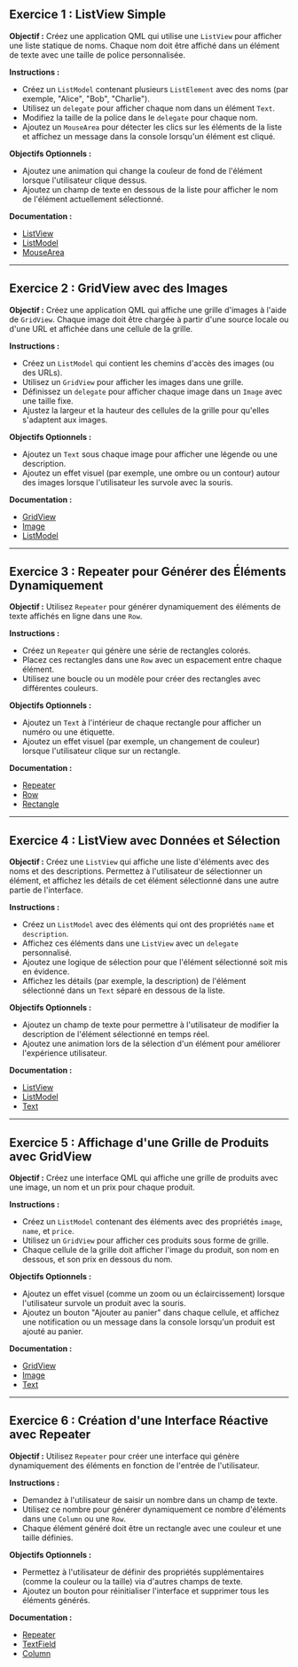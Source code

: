 ## **Exercice 1 : ListView Simple**

**Objectif :**
Créez une application QML qui utilise une `ListView` pour afficher une liste statique de noms. Chaque nom doit être affiché dans un élément de texte avec une taille de police personnalisée.

**Instructions :**
- Créez un `ListModel` contenant plusieurs `ListElement` avec des noms (par exemple, "Alice", "Bob", "Charlie").
- Utilisez un `delegate` pour afficher chaque nom dans un élément `Text`.
- Modifiez la taille de la police dans le `delegate` pour chaque nom.
- Ajoutez un `MouseArea` pour détecter les clics sur les éléments de la liste et affichez un message dans la console lorsqu'un élément est cliqué.

**Objectifs Optionnels :**
- Ajoutez une animation qui change la couleur de fond de l'élément lorsque l'utilisateur clique dessus.
- Ajoutez un champ de texte en dessous de la liste pour afficher le nom de l'élément actuellement sélectionné.

**Documentation :**
- [ListView](https://doc.qt.io/qt-6/qml-qtquick-listview.html)
- [ListModel](https://doc.qt.io/qt-6/qml-qtquick-listmodel.html)
- [MouseArea](https://doc.qt.io/qt-6/qml-qtquick-mousearea.html)

---

## **Exercice 2 : GridView avec des Images**

**Objectif :**
Créez une application QML qui affiche une grille d'images à l'aide de `GridView`. Chaque image doit être chargée à partir d'une source locale ou d'une URL et affichée dans une cellule de la grille.

**Instructions :**
- Créez un `ListModel` qui contient les chemins d'accès des images (ou des URLs).
- Utilisez un `GridView` pour afficher les images dans une grille.
- Définissez un `delegate` pour afficher chaque image dans un `Image` avec une taille fixe.
- Ajustez la largeur et la hauteur des cellules de la grille pour qu'elles s'adaptent aux images.

**Objectifs Optionnels :**
- Ajoutez un `Text` sous chaque image pour afficher une légende ou une description.
- Ajoutez un effet visuel (par exemple, une ombre ou un contour) autour des images lorsque l'utilisateur les survole avec la souris.

**Documentation :**
- [GridView](https://doc.qt.io/qt-6/qml-qtquick-gridview.html)
- [Image](https://doc.qt.io/qt-6/qml-qtquick-image.html)
- [ListModel](https://doc.qt.io/qt-6/qml-qtquick-listmodel.html)

---

## **Exercice 3 : Repeater pour Générer des Éléments Dynamiquement**

**Objectif :**
Utilisez `Repeater` pour générer dynamiquement des éléments de texte affichés en ligne dans une `Row`.

**Instructions :**
- Créez un `Repeater` qui génère une série de rectangles colorés.
- Placez ces rectangles dans une `Row` avec un espacement entre chaque élément.
- Utilisez une boucle ou un modèle pour créer des rectangles avec différentes couleurs.

**Objectifs Optionnels :**
- Ajoutez un `Text` à l'intérieur de chaque rectangle pour afficher un numéro ou une étiquette.
- Ajoutez un effet visuel (par exemple, un changement de couleur) lorsque l'utilisateur clique sur un rectangle.

**Documentation :**
- [Repeater](https://doc.qt.io/qt-6/qml-qtquick-repeater.html)
- [Row](https://doc.qt.io/qt-6/qml-qtquick-row.html)
- [Rectangle](https://doc.qt.io/qt-6/qml-qtquick-rectangle.html)

---

## **Exercice 4 : ListView avec Données et Sélection**

**Objectif :**
Créez une `ListView` qui affiche une liste d'éléments avec des noms et des descriptions. Permettez à l'utilisateur de sélectionner un élément, et affichez les détails de cet élément sélectionné dans une autre partie de l'interface.

**Instructions :**
- Créez un `ListModel` avec des éléments qui ont des propriétés `name` et `description`.
- Affichez ces éléments dans une `ListView` avec un `delegate` personnalisé.
- Ajoutez une logique de sélection pour que l'élément sélectionné soit mis en évidence.
- Affichez les détails (par exemple, la description) de l'élément sélectionné dans un `Text` séparé en dessous de la liste.

**Objectifs Optionnels :**
- Ajoutez un champ de texte pour permettre à l'utilisateur de modifier la description de l'élément sélectionné en temps réel.
- Ajoutez une animation lors de la sélection d'un élément pour améliorer l'expérience utilisateur.

**Documentation :**
- [ListView](https://doc.qt.io/qt-6/qml-qtquick-listview.html)
- [ListModel](https://doc.qt.io/qt-6/qml-qtquick-listmodel.html)
- [Text](https://doc.qt.io/qt-6/qml-qtquick-text.html)

---

## **Exercice 5 : Affichage d'une Grille de Produits avec GridView**

**Objectif :**
Créez une interface QML qui affiche une grille de produits avec une image, un nom et un prix pour chaque produit.

**Instructions :**
- Créez un `ListModel` contenant des éléments avec des propriétés `image`, `name`, et `price`.
- Utilisez un `GridView` pour afficher ces produits sous forme de grille.
- Chaque cellule de la grille doit afficher l'image du produit, son nom en dessous, et son prix en dessous du nom.

**Objectifs Optionnels :**
- Ajoutez un effet visuel (comme un zoom ou un éclaircissement) lorsque l'utilisateur survole un produit avec la souris.
- Ajoutez un bouton "Ajouter au panier" dans chaque cellule, et affichez une notification ou un message dans la console lorsqu'un produit est ajouté au panier.

**Documentation :**
- [GridView](https://doc.qt.io/qt-6/qml-qtquick-gridview.html)
- [Image](https://doc.qt.io/qt-6/qml-qtquick-image.html)
- [Text](https://doc.qt.io/qt-6/qml-qtquick-text.html)

---

## **Exercice 6 : Création d'une Interface Réactive avec Repeater**

**Objectif :**
Utilisez `Repeater` pour créer une interface qui génère dynamiquement des éléments en fonction de l'entrée de l'utilisateur.

**Instructions :**
- Demandez à l'utilisateur de saisir un nombre dans un champ de texte.
- Utilisez ce nombre pour générer dynamiquement ce nombre d'éléments dans une `Column` ou une `Row`.
- Chaque élément généré doit être un rectangle avec une couleur et une taille définies.

**Objectifs Optionnels :**
- Permettez à l'utilisateur de définir des propriétés supplémentaires (comme la couleur ou la taille) via d'autres champs de texte.
- Ajoutez un bouton pour réinitialiser l'interface et supprimer tous les éléments générés.

**Documentation :**
- [Repeater](https://doc.qt.io/qt-6/qml-qtquick-repeater.html)
- [TextField](https://doc.qt.io/qt-6/qml-qtquick-controls-textfield.html)
- [Column](https://doc.qt.io/qt-6/qml-qtquick-column.html)
